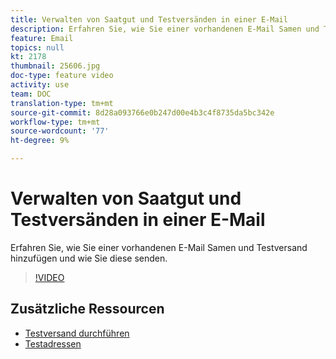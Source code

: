 ```yaml
---
title: Verwalten von Saatgut und Testversänden in einer E-Mail
description: Erfahren Sie, wie Sie einer vorhandenen E-Mail Samen und Testversand hinzufügen und wie Sie diese senden.
feature: Email
topics: null
kt: 2178
thumbnail: 25606.jpg
doc-type: feature video
activity: use
team: DOC
translation-type: tm+mt
source-git-commit: 8d28a093766e0b247d00e4b3c4f8735da5bc342e
workflow-type: tm+mt
source-wordcount: '77'
ht-degree: 9%

---
```



# Verwalten von Saatgut und Testversänden in einer E-Mail

Erfahren Sie, wie Sie einer vorhandenen E-Mail Samen und Testversand hinzufügen und wie Sie diese senden.

>[!VIDEO](https://video.tv.adobe.com/v/25606?quality=12)

## Zusätzliche Ressourcen

- [Testversand durchführen](https://docs.adobe.com/content/help/en/campaign-classic/using/transactional-messaging/message-templates/sending-a-proof.html)
- [Testadressen](https://docs.adobe.com/content/help/en/campaign-classic/using/configuring-campaign-classic/use-a-custom-recipient-table/seed-addresses.html)